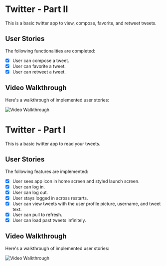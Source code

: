 # Twitter - Part II

This is a basic twitter app to view, compose, favorite, and retweet tweets.

## User Stories

The following functionalities are completed:

- [x] User can compose a tweet. 
- [x] User can favorite a tweet. 
- [x] User can retweet a tweet. 

## Video Walkthrough

Here's a walkthrough of implemented user stories:

<img src='http://g.recordit.co/oJZIQiXwys.gif' title='Video Walkthrough' width='' alt='Video Walkthrough' />


# Twitter - Part I
This is a basic twitter app to read your tweets.

## User Stories

The following features are implemented:

- [x] User sees app icon in home screen and styled launch screen. 
- [x] User can log in. 
- [x] User can log out. 
- [x] User stays logged in across restarts. 
- [x] User can view tweets with the user profile picture, username, and tweet text. 
- [x] User can pull to refresh. 
- [x] User can load past tweets infinitely. 

## Video Walkthrough

Here's a walkthrough of implemented user stories:

<img src='http://g.recordit.co/ilpm9Hc0z7.gif' width='' alt='Video Walkthrough' />

